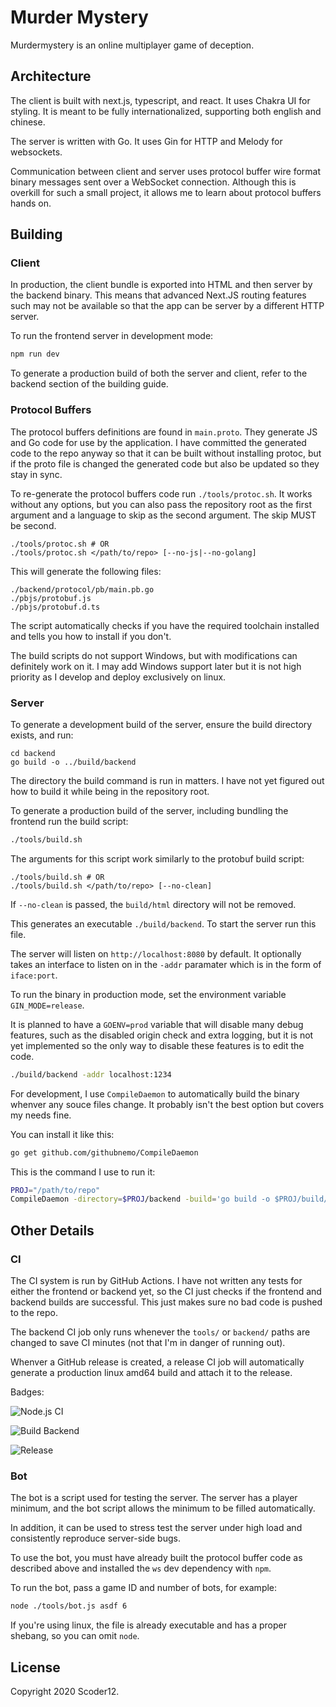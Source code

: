 # Murder Mystery

Murdermystery is an online multiplayer game of deception.

## Architecture

The client is built with next.js, typescript, and react.
It uses Chakra UI for styling.
It is meant to be fully internationalized, supporting both english and chinese.

The server is written with Go.
It uses Gin for HTTP and Melody for websockets.

Communication between client and server uses protocol buffer wire format binary
messages sent over a WebSocket connection. Although this is overkill for such a small
project, it allows me to learn about protocol buffers hands on.

## Building

### Client

In production, the client bundle is exported into HTML and then server by the backend
binary. This means that advanced Next.JS routing features such may not be available so
that the app can be server by a different HTTP server.

To run the frontend server in development mode:

```bash
npm run dev
```

To generate a production build of both the server and client, refer to the backend
section of the building guide.

### Protocol Buffers

The protocol buffers definitions are found in `main.proto`. They generate JS and Go
code for use by the application. I have committed the generated code to the repo anyway
so that it can be built without installing protoc, but if the proto file is changed the
generated code but also be updated so they stay in sync.

To re-generate the protocol buffers code run `./tools/protoc.sh`.
It works without any options, but you can also pass the repository root as the first
argument and a language to skip as the second argument. The skip MUST be second.

```
./tools/protoc.sh # OR
./tools/protoc.sh </path/to/repo> [--no-js|--no-golang]
```

This will generate the following files:

```
./backend/protocol/pb/main.pb.go
./pbjs/protobuf.js
./pbjs/protobuf.d.ts
```

The script automatically checks if you have the required toolchain installed and tells
you how to install if you don't.

The build scripts do not support Windows, but with modifications can definitely work on
it. I may add Windows support later but it is not high priority as I develop and deploy
exclusively on linux.

### Server

To generate a development build of the server, ensure the build directory exists, and
run:

```
cd backend
go build -o ../build/backend
```

The directory the build command is run in matters. I have not yet figured out how to
build it while being in the repository root.

To generate a production build of the server, including bundling the frontend run the
build script:

```bash
./tools/build.sh
```

The arguments for this script work similarly to the protobuf build script:

```
./tools/build.sh # OR
./tools/build.sh </path/to/repo> [--no-clean]
```

If `--no-clean` is passed, the `build/html` directory will not be removed.

This generates an executable `./build/backend`. To start the server run this file.

The server will listen on `http://localhost:8080` by default.
It optionally takes an interface to listen on in the `-addr` paramater which is in
the form of `iface:port`.

To run the binary in production mode, set the environment variable `GIN_MODE=release`.

It is planned to have a `GOENV=prod` variable that will disable many debug features,
such as the disabled origin check and extra logging, but it is not yet implemented so
the only way to disable these features is to edit the code.

```bash
./build/backend -addr localhost:1234
```

For development, I use `CompileDaemon` to automatically build the binary whenver any
souce files change. It probably isn't the best option but covers my needs fine.

You can install it like this:

```bash
go get github.com/githubnemo/CompileDaemon
```

This is the command I use to run it:

```bash
PROJ="/path/to/repo"
CompileDaemon -directory=$PROJ/backend -build='go build -o $PROJ/build/backend' -command '$PROJ/build/backend' -color -log-prefix=false
```

## Other Details

### CI

The CI system is run by GitHub Actions. I have not written any tests for either the
frontend or backend yet, so the CI just checks if the frontend and backend builds are
successful. This just makes sure no bad code is pushed to the repo.

The backend CI job only runs whenever the `tools/` or `backend/` paths are changed to
save CI minutes (not that I'm in danger of running out).

Whenver a GitHub release is created, a release CI job will automatically generate a
production linux amd64 build and attach it to the release.

Badges:

![Node.js CI](https://github.com/Scoder12/murdermystery/workflows/Node.js%20CI/badge.svg)

![Build Backend](https://github.com/Scoder12/murdermystery/workflows/Build%20Backend/badge.svg)

![Release](https://github.com/Scoder12/murdermystery/workflows/Release/badge.svg)

### Bot

The bot is a script used for testing the server. The server has a player minimum, and
the bot script allows the minimum to be filled automatically.

In addition, it can be used to stress test the server under high load and consistently
reproduce server-side bugs.

To use the bot, you must have already built the protocol buffer code as described
above and installed the `ws` dev dependency with `npm`.

To run the bot, pass a game ID and number of bots, for example:

```bash
node ./tools/bot.js asdf 6
```

If you're using linux, the file is already executable and has a proper shebang, so you
can omit `node`.

## License

Copyright 2020 Scoder12.
